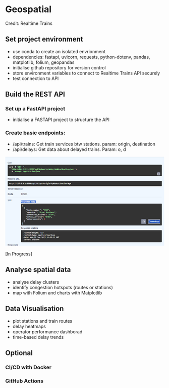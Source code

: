 # Geospatial 

Credit: Realtime Trains

## Set project environment
- use conda to create an isolated envrionment 
- dependencies: fastapi, uvicorn, requests, python-dotenv, pandas, matplotlib, folium, geopandas
- initialise github repository for version control
- store environment variables to connect to Realtime Trains API securely 
- test connection to API

## Build the REST API 
### Set up a FastAPI project
-  initialise a FASTAPI project to structure the API

### Create basic endpoints:
- /api/trains: Get train  services btw stations. param: origin, destination
- /api/delays: Get data about delayed trains. Param: o, d 

![alt text](image-11.png)


[In Progress]
## Analyse spatial data 
- analyse delay clusters
- identify congestion hotspots (routes or stations)
- map with Folium and charts with Matplotlib

## Data Visualisation
- plot stations and train routes 
- delay heatmaps 
- operator performance dashborad
- time-based delay trends

## Optional
### CI/CD with Docker
### GitHub Actions
